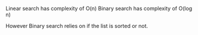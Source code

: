 Linear search has complexity of O(n)
Binary search has complexity of O(log n)

However Binary search relies on if the list is sorted or not.